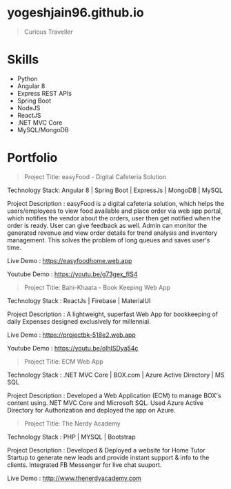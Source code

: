 # yogeshjain96.github.io

> Curious Traveller

# Skills

+ Python
+ Angular 8
+ Express REST APIs
+ Spring Boot
+ NodeJS
+ ReactJS
+ .NET MVC Core
+ MySQL/MongoDB


# Portfolio

> Project Title: easyFood - Digital Cafeteria Solution

Technology Stack: Angular 8 | Spring Boot | ExpressJs | MongoDB | MySQL

Project Description : easyFood is a digital cafeteria solution, which helps the users/employees to view food available and place order via web app portal, which notifies the vendor about the orders, user then get notified when the order is ready. User can give feedback as well. Admin can monitor the generated revenue and view order details for trend analysis and inventory management. This solves the problem of long queues and saves user's time.

Live Demo : https://easyfoodhome.web.app

Youtube Demo : https://youtu.be/g73gex_fIS4

> Project Title: Bahi-Khaata - Book Keeping Web App

Technology Stack :  ReactJs | Firebase | MaterialUI

Project Description : A lightweight, superfast Web App for bookkeeping of daily Expenses designed exclusively for millennial.

Live Demo : https://projectbk-518e2.web.app

Youtube Demo : https://youtu.be/olhISDya54c

> Project Title: ECM Web App

Technology Stack :  .NET MVC Core | BOX.com | Azure Active Directory | MS SQL

Project Description : Developed a Web Application (ECM) to manage BOX's content using. NET MVC Core and Microsoft SQL. Used Azure Active Directory for Authorization and deployed the app on Azure.

> Project Title: The Nerdy Academy

Technology Stack :  PHP | MYSQL | Bootstrap

Project Description : Developed & Deployed a website for Home Tutor Startup to generate new leads and provide instant support & info to the clients. Integrated FB Messenger for live chat suuport.

Live Demo : http://www.thenerdyacademy.com



